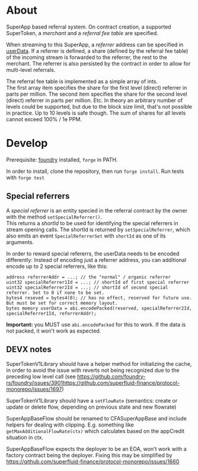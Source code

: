 # About

SuperApp based referral system.
On contract creation, a supported SuperToken, a _merchant_ and a _referral fee table_ are specified.

When streaming to this SuperApp, a _referrer_ address can be specified in [userData](https://docs.superfluid.finance/superfluid/developers/super-apps/user-data).
If a referrer is defined, a share (defined by the referral fee table) of the incoming stream is forwarded to the referrer, the rest to the merchant.
The referrer is also persisted by the contract in order to allow for multi-level referrals.

The referral fee table is implemented as a simple array of ints.  
The first array item specifies the share for the first level (direct) referrer in parts per million.
The second item specifies the share for the second level (direct) referrer in parts per million.
Etc.
In theory an arbitrary number of levels could be supported, but due to the block size limit, that's not possible in practice. Up to 10 levels is safe though.
The sum of shares for all levels cannot exceed 100% / 1e PPM.

# Develop

Prerequisite: [foundry](https://book.getfoundry.sh/) installed, `forge` in PATH.

In order to install, clone the repository, then run `forge install`.
Run tests with `forge test`

## Special referrers

A _special referrer_ is an entity specied in the referral contract by the owner with the method `setSpecialReferrer()`.  
This returns a _shortId_ to be used for identifying the special referrers in stream opening calls.
The shortId is returned by `setSpecialReferrer`, which also emits an event `SpecialReferrerSet` with `shortId` as one of its arguments.

In order to reward special refererrs, the userData needs to be encoded differently:
Instead of encoding just a referrer address, you can additional encode up to 2 special referrers, like this:
```solidity
address referrerAddr = ...; // the "normal" / organic referrer
uint32 specialReferrer1Id = ...; // shortId of first special referrer
uint32 specialReferrer2Id = ...; // shortId of second special referrer. Set to 0 if none to be set.
bytes4 reseved = bytes4(0); // has no effect, reserved for future use. But must be set for correct memory layout.
bytes memory userData = abi.encodePacked(reserved, specialReferrer2Id, specialReferrer1Id, referrerAddr);
```
**Important:** you MUST use `abi.encodePacked` for this to work. If the data is not packed, it won't work as expected.

## DEVX notes

SuperTokenV1Library should have a helper method for initializing the cache, in order to avoid the issue with reverts not being recognized due to the preceding low level call (see https://github.com/foundry-rs/foundry/issues/3901https://github.com/superfluid-finance/protocol-monorepo/issues/1697)

SuperTokenV1Library should have a `setFlowRate` (semantics: create or update or delete flow, depending on previous state and new flowrate)

SuperAppBaseFlow should be renamed to CFASuperAppBase and include helpers for dealing with clipping. E.g. something like `getMaxAdditionalFlowRate(ctx)` which calculates based on the appCredit situation in ctx.

SuperAppBaseFlow expects the deployer to be an EOA, won't work with a factory contract being the deployer.
Fixing this may be simplified by https://github.com/superfluid-finance/protocol-monorepo/issues/1660